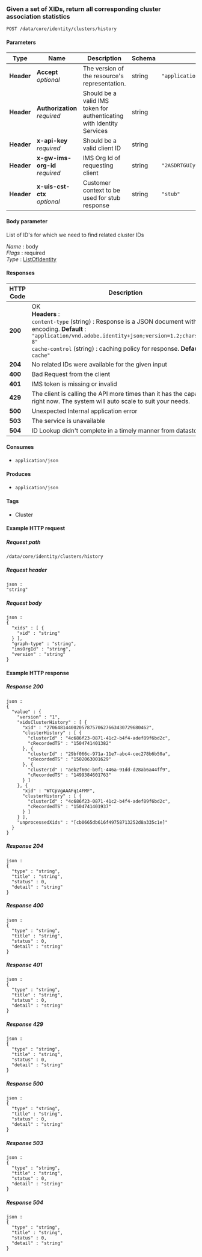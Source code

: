 
<a name="getlistofclusterhistory"></a>
### Given a set of XIDs, return all corresponding cluster association statistics
```
POST /data/core/identity/clusters/history
```


#### Parameters

|Type|Name|Description|Schema|Default|
|---|---|---|---|---|
|**Header**|**Accept**  <br>*optional*|The version of the resource's representation.|string|`"application/vnd.adobe.identity+json;version=1.2"`|
|**Header**|**Authorization**  <br>*required*|Should be a valid IMS token for authenticating with Identity Services|string||
|**Header**|**x-api-key**  <br>*required*|Should be a valid client ID|string||
|**Header**|**x-gw-ims-org-id**  <br>*required*|IMS Org Id of requesting client|string|`"2ASDRTGUIytrOURsdr1001"`|
|**Header**|**x-uis-cst-ctx**  <br>*optional*|Customer context to be used for stub response|string|`"stub"`|


#### Body parameter
List of ID's for which we need to find related cluster IDs

*Name* : body  
*Flags* : required  
*Type* : [ListOfIdentity](../definitions/ListOfIdentity.md#listofidentity)


#### Responses

|HTTP Code|Description|Schema|
|---|---|---|
|**200**|OK  <br>**Headers** :   <br>`content-type` (string) : Response is a JSON document with UTF-8 encoding. **Default** : `"application/vnd.adobe.identity+json;version=1.2;charset=utf-8"`  <br>`cache-control` (string) : caching policy for response. **Default** : `"no-cache"`|[ClusterHistory](../definitions/ClusterHistory.md#clusterhistory)|
|**204**|No related IDs were available for the given input|[ServiceErrorStatus](../definitions/ServiceErrorStatus.md#serviceerrorstatus)|
|**400**|Bad Request from the client|[ServiceErrorStatus](../definitions/ServiceErrorStatus.md#serviceerrorstatus)|
|**401**|IMS token is missing or invalid|[ServiceErrorStatus](../definitions/ServiceErrorStatus.md#serviceerrorstatus)|
|**429**|The client is calling the API more times than it has the capacity for right now. The system will auto scale to suit your needs.|[ServiceErrorStatus](../definitions/ServiceErrorStatus.md#serviceerrorstatus)|
|**500**|Unexpected Internal application error|[ServiceErrorStatus](../definitions/ServiceErrorStatus.md#serviceerrorstatus)|
|**503**|The service is unavailable|[ServiceErrorStatus](../definitions/ServiceErrorStatus.md#serviceerrorstatus)|
|**504**|ID Lookup didn't complete in a timely manner from datastore.|[ServiceErrorStatus](../definitions/ServiceErrorStatus.md#serviceerrorstatus)|


#### Consumes

* `application/json`


#### Produces

* `application/json`


#### Tags

* Cluster


#### Example HTTP request

##### Request path
```
/data/core/identity/clusters/history
```


##### Request header
```
json :
"string"
```


##### Request body
```
json :
{
  "xids" : [ {
    "xid" : "string"
  } ],
  "graph-type" : "string",
  "imsOrgId" : "string",
  "version" : "string"
}
```


#### Example HTTP response

##### Response 200
```
json :
{
  "value" : {
    "version" : "1",
    "xidsClusterHistory" : [ {
      "xid" : "27064814400205787570627663430729680462",
      "clusterHistory" : [ {
        "clusterId" : "4c686f23-0871-41c2-b4f4-adef89f6bd2c",
        "cRecordedTS" : "1504741401382"
      }, {
        "clusterId" : "29bf066c-971a-11e7-abc4-cec278b6b50a",
        "cRecordedTS" : "1502063001629"
      }, {
        "clusterId" : "aeb2f60c-b0f1-446a-91dd-d28ab6a44ff9",
        "cRecordedTS" : "1499384601763"
      } ]
    }, {
      "xid" : "WTCpVgAAAFq14FMF",
      "clusterHistory" : [ {
        "clusterId" : "4c686f23-0871-41c2-b4f4-adef89f6bd2c",
        "cRecordedTS" : "1504741401937"
      } ]
    } ],
    "unprocessedXids" : "[cb0665db616f49758713252d8a335c1e]"
  }
}
```


##### Response 204
```
json :
{
  "type" : "string",
  "title" : "string",
  "status" : 0,
  "detail" : "string"
}
```


##### Response 400
```
json :
{
  "type" : "string",
  "title" : "string",
  "status" : 0,
  "detail" : "string"
}
```


##### Response 401
```
json :
{
  "type" : "string",
  "title" : "string",
  "status" : 0,
  "detail" : "string"
}
```


##### Response 429
```
json :
{
  "type" : "string",
  "title" : "string",
  "status" : 0,
  "detail" : "string"
}
```


##### Response 500
```
json :
{
  "type" : "string",
  "title" : "string",
  "status" : 0,
  "detail" : "string"
}
```


##### Response 503
```
json :
{
  "type" : "string",
  "title" : "string",
  "status" : 0,
  "detail" : "string"
}
```


##### Response 504
```
json :
{
  "type" : "string",
  "title" : "string",
  "status" : 0,
  "detail" : "string"
}
```



